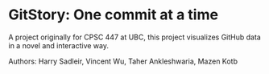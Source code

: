 # GitStory: One commit at a time
A project originally for CPSC 447 at UBC, this project visualizes GitHub data in a novel and interactive way.

Authors:
Harry Sadleir, Vincent Wu, Taher Ankleshwaria, Mazen Kotb
